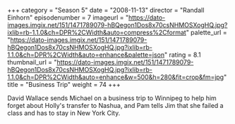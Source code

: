 +++
category = "Season 5"
date = "2008-11-13"
director = "Randall Einhorn"
episodenumber = 7
imageurl = "https://dato-images.imgix.net/151/1471789079-hBQegon1Dos8x70csNHMOSXogHQ.jpg?ixlib=rb-1.1.0&ch=DPR%2CWidth&auto=compress%2Cformat"
palette_url = "https://dato-images.imgix.net/151/1471789079-hBQegon1Dos8x70csNHMOSXogHQ.jpg?ixlib=rb-1.1.0&ch=DPR%2CWidth&auto=enhance&palette=json"
rating = 8.1
thumbnail_url = "https://dato-images.imgix.net/151/1471789079-hBQegon1Dos8x70csNHMOSXogHQ.jpg?ixlib=rb-1.1.0&ch=DPR%2CWidth&auto=enhance&w=500&h=280&fit=crop&fm=jpg"
title = "Business Trip"
weight = 74
+++

David Wallace sends Michael on a business trip to Winnipeg to help him forget about Holly's transfer to Nashua, and Pam tells Jim that she failed a class and has to stay in New York City.